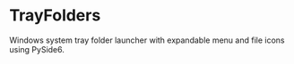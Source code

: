 # TrayFolders
Windows system tray folder launcher with expandable menu and file icons using PySide6.
